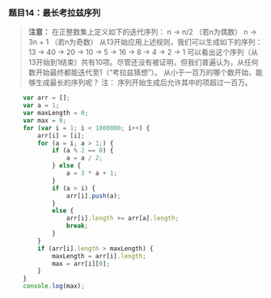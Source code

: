 ### 题目14：最长考拉兹序列
>**注意：** 在正整数集上定义如下的迭代序列：
n → n/2 （若n为偶数）
n → 3n + 1 （若n为奇数）
从13开始应用上述规则，我们可以生成如下的序列：
13 → 40 → 20 → 10 → 5 → 16 → 8 → 4 → 2 → 1
可以看出这个序列（从13开始到1结束）共有10项。尽管还没有被证明，但我们普遍认为，从任何数开始最终都能迭代至1（“考拉兹猜想”）。
从小于一百万的哪个数开始，能够生成最长的序列呢？
注： 序列开始生成后允许其中的项超过一百万。

```javascript
    var arr = [];
    var a = 1;
    var maxLength = 0;
    var max = 0;
    for (var i = 1; i < 1000000; i++) {
        arr[i] = [i];
        for (a = i; a > 1;) {
            if (a % 2 == 0) {
                a = a / 2;
            } else {
                a = 3 * a + 1;
            }
            if (a > i) {
                arr[i].push(a);
            }
            else {
                arr[i].length += arr[a].length;
                break;
            }
        }
        if (arr[i].length > maxLength) {
            maxLength = arr[i].length;
            max = arr[i][0];
        }
    }
    console.log(max);
```

